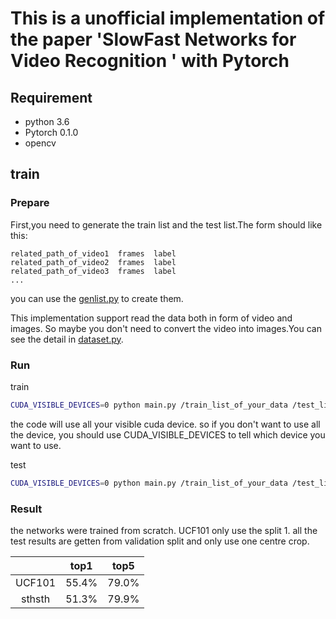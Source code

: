 # This is a unofficial implementation of the paper 'SlowFast Networks for Video Recognition ' with Pytorch

## Requirement
 + python 3.6
 + Pytorch 0.1.0
 + opencv
 
## train

### Prepare
First,you need to generate the train list and the test list.The form should like this:
```
related_path_of_video1  frames  label
related_path_of_video2  frames  label
related_path_of_video3  frames  label
...
```
you can use the [genlist.py](./genlist.py) to create them.

This implementation support read the data both in form of video and images.
So maybe you don't need to convert the video into images.You can see the detail in [dataset.py](./dataset.py).

### Run

train
```bash
CUDA_VISIBLE_DEVICES=0 python main.py /train_list_of_your_data /test_list_of_your_data /data_path --gd 20 --lr 0.01 --epoch 60 -b12 -j4
```
the code will use all your visible cuda device. so if you don't want to use all the device, you should use CUDA_VISIBLE_DEVICES 
to tell which device you want to use.

test
```bash
CUDA_VISIBLE_DEVICES=0 python main.py /train_list_of_your_data /test_list_of_your_data /data_path --evaluate --resume your_pretrained_mode_path -b12 -j4
```

### Result

the networks were trained from scratch.
UCF101 only use the split 1.
all the test results are getten from validation split and only use one centre crop.

|      |  top1    |  top5    |
| :----: | :----: | :----: |
|  UCF101    |  55.4%    |  79.0%    |
|  sthsth    |  51.3%    |  79.9%    |

